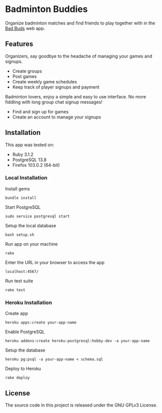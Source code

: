 # Badminton Buddies
Organize badminton matches and find friends to play together with in the [Bad Buds](https://badbuds.herokuapp.com) web app.

## Features
Organizers, say goodbye to the headache of managing your games and signups.
- Create groups
- Post games
- Create weekly game schedules
- Keep track of player signups and payment

Badminton lovers, enjoy a simple and easy to use interface. No more fiddling with long group chat signup messages!
- Find and sign up for games
- Create an account to manage your signups

## Installation
This app was tested on:

- Ruby 3.1.2
- PostgreSQL 13.8
- Firefox 103.0.2 (64-bit)

### Local Installation
Install gems
```unix
bundle install
```

Start PostgreSQL
```unix
sudo service postgresql start
```

Setup the local database
```unix
bash setup.sh
```

Run app on your machine
```unix
rake
```

Enter the URL in your browser to access the app
```unix
localhost:4567/
```

Run test suite
```unix
rake test
```

### Heroku Installation
Create app
```unix
heroku apps:create your-app-name
```

Enable PostgreSQL
```unix
heroku addons:create heroku-postgresql:hobby-dev -a your-app-name
```

Setup the database
```unix
heroku pg:psql -a your-app-name < schema.sql
```

Deploy to Heroku
```unix
rake deploy
```

## License
The source code in this project is released under the GNU GPLv3 License.
